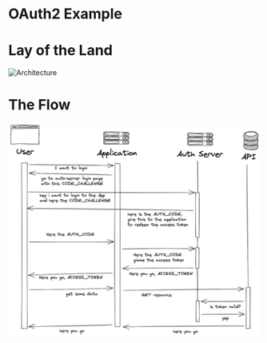 # OAuth2 Example

# Lay of the Land

![Architecture](./assetso/overview-arch.png)


# The Flow

![The Flow](./assets/auth-flow.png)
